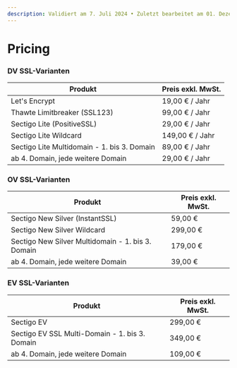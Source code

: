 ```yaml
---
description: Validiert am 7. Juli 2024 • Zuletzt bearbeitet am 01. Dezember 2024
---
```


# Pricing

### DV SSL-Varianten

| Produkt                                     | Preis exkl. MwSt. |
| ------------------------------------------- | ----------------- |
| Let's Encrypt                               | 19,00 € / Jahr    |
| Thawte Limitbreaker (SSL123)                | 99,00 € / Jahr    |
| Sectigo Lite (PositiveSSL)                  | 29,00 € / Jahr    |
| Sectigo Lite Wildcard                       | 149,00 € / Jahr   |
| Sectigo Lite Multidomain - 1. bis 3. Domain | 89,00 € / Jahr    |
| ab 4. Domain, jede weitere Domain           | 29,00 € / Jahr    |



### OV SSL-Varianten

| Produkt                                           | Preis exkl. MwSt. |
| ------------------------------------------------- | ----------------- |
| Sectigo New Silver (InstantSSL)                   | 59,00 €           |
| Sectigo New Silver Wildcard                       | 299,00 €          |
| Sectigo New Silver Multidomain - 1. bis 3. Domain | 179,00 €          |
| ab 4. Domain, jede weitere Domain                 | 39,00 €           |



### EV SSL-Varianten

| Produkt                                        | Preis exkl. MwSt. |
| ---------------------------------------------- | ----------------- |
| Sectigo EV                                     | 299,00 €          |
| Sectigo EV SSL Multi-Domain - 1. bis 3. Domain | 349,00 €          |
| ab 4. Domain, jede weitere Domain              | 109,00 €          |
